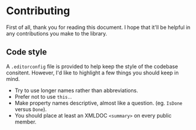 Contributing
============

First of all, thank you for reading this document. I hope that it'll be helpful in any contributions you make to the library.

Code style
----------

A `.editorconfig` file is provided to help keep the style of the codebase consitent. However, I'd like to highlight a few things you should keep in mind.

- Try to use longer names rather than abbreviations.
- Prefer not to use `this.`.
- Make property names descriptive, almost like a question. (eg. `IsDone` versus `Done`).
- You should place at least an XMLDOC `<summary>` on every public member.
